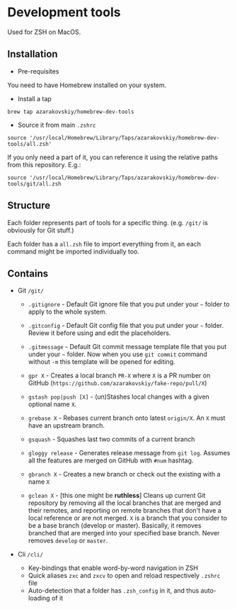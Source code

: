 # Development tools

Used for ZSH on MacOS.

## Installation

- Pre-requisites

You need to have Homebrew installed on your system.

- Install a tap

`brew tap azarakovskiy/homebrew-dev-tools`

- Source it from main `.zshrc`

`source '/usr/local/Homebrew/Library/Taps/azarakovskiy/homebrew-dev-tools/all.zsh'` 

If you only need a part of it, you can reference it using the relative paths from this repository. 
E.g.: 

`source '/usr/local/Homebrew/Library/Taps/azarakovskiy/homebrew-dev-tools/git/all.zsh`

## Structure

Each folder represents part of tools for a specific thing. (e.g. `/git/` is obviously for Git stuff.)

Each folder has a `all.zsh` file to import everything from it, an each command might be imported individually too.

## Contains

+ Git `/git/`
  + `.gitignore` - Default Git ignore file that you put under your `~` folder to apply to the whole system.
  + `.gitconfig` - Default Git config file that you put under your `~` folder. Review it before using and edit the placeholders.
  + `.gitmessage` - Default Git commit message template file that you put under your `~` folder. Now when you use `git commit` command without `-m` this template will be opened for editing.

  + `gpr X` - Creates a local branch `PR-X` where `X` is a PR number on GitHub (`https://github.com/azarakovskiy/fake-repo/pull/X`)
  + `gstash pop|push [X]` - (un)Stashes local changes with a given optional name `X`.
  + `grebase X` - Rebases current branch onto latest `origin/X`. An `X` must have an upstream branch.
  + `gsquash` - Squashes last two commits of a current branch
  + `gloggy release` - Generates release message from `git log`. Assumes all the features are merged on GitHub with `#num` hashtag.
  + `gbranch X` - Creates a new branch or check out the existing with a name `X`
  + `gclean X` - [this one might be **ruthless**] Cleans up current Git repository by removing all the local branches that are merged and their remotes, and reporting on remote branches that don't have a local reference or are not merged. `X` is a branch that you consider to be a base branch (develop or master). Basically, it removes branched that are merged into your specified base branch. Never removes `develop` or `master`.

+ Cli `/cli/`
  + Key-bindings that enable word-by-word navigation in ZSH
  + Quick aliases `zxc` and `zxcv` to open and reload respectively `.zshrc` file
  + Auto-detection that a folder has `.zsh_config` in it, and thus auto-loading of it
